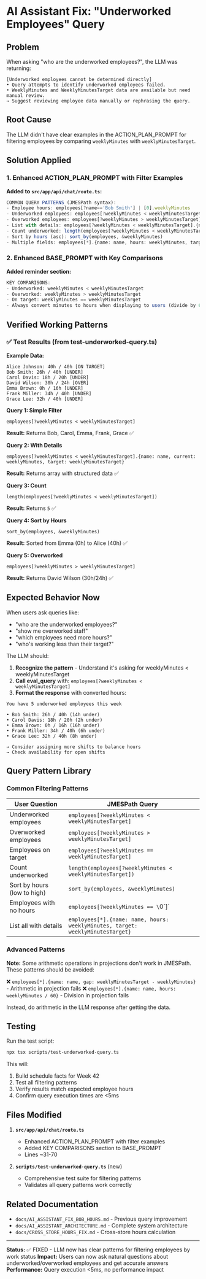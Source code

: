 # AI Assistant Fix: "Underworked Employees" Query

## Problem
When asking "who are the underworked employees?", the LLM was returning:
```
[Underworked employees cannot be determined directly]
• Query attempts to identify underworked employees failed.
• WeeklyMinutes and WeeklyMinutesTarget data are available but need manual review.
→ Suggest reviewing employee data manually or rephrasing the query.
```

## Root Cause
The LLM didn't have clear examples in the ACTION_PLAN_PROMPT for filtering employees by comparing `weeklyMinutes` with `weeklyMinutesTarget`.

## Solution Applied

### 1. Enhanced ACTION_PLAN_PROMPT with Filter Examples

**Added to `src/app/api/chat/route.ts`:**

```typescript
COMMON QUERY PATTERNS (JMESPath syntax):
- Employee hours: employees[?name=='Bob Smith'] | [0].weeklyMinutes
- Underworked employees: employees[?weeklyMinutes < weeklyMinutesTarget]
- Overworked employees: employees[?weeklyMinutes > weeklyMinutesTarget]
- List with details: employees[?weeklyMinutes < weeklyMinutesTarget].{name: name, current: weeklyMinutes, target: weeklyMinutesTarget}
- Count underworked: length(employees[?weeklyMinutes < weeklyMinutesTarget])
- Sort by hours (asc): sort_by(employees, &weeklyMinutes)
- Multiple fields: employees[*].{name: name, hours: weeklyMinutes, target: weeklyMinutesTarget}
```

### 2. Enhanced BASE_PROMPT with Key Comparisons

**Added reminder section:**

```typescript
KEY COMPARISONS:
- Underworked: weeklyMinutes < weeklyMinutesTarget
- Overworked: weeklyMinutes > weeklyMinutesTarget
- On target: weeklyMinutes == weeklyMinutesTarget
- Always convert minutes to hours when displaying to users (divide by 60)
```

## Verified Working Patterns

### ✅ Test Results (from test-underworked-query.ts)

**Example Data:**
```
Alice Johnson: 40h / 40h [ON TARGET]
Bob Smith: 26h / 40h [UNDER]
Carol Davis: 18h / 20h [UNDER]
David Wilson: 30h / 24h [OVER]
Emma Brown: 0h / 16h [UNDER]
Frank Miller: 34h / 40h [UNDER]
Grace Lee: 32h / 40h [UNDER]
```

**Query 1: Simple Filter**
```jmespath
employees[?weeklyMinutes < weeklyMinutesTarget]
```
**Result:** Returns Bob, Carol, Emma, Frank, Grace ✅

**Query 2: With Details**
```jmespath
employees[?weeklyMinutes < weeklyMinutesTarget].{name: name, current: weeklyMinutes, target: weeklyMinutesTarget}
```
**Result:** Returns array with structured data ✅

**Query 3: Count**
```jmespath
length(employees[?weeklyMinutes < weeklyMinutesTarget])
```
**Result:** Returns `5` ✅

**Query 4: Sort by Hours**
```jmespath
sort_by(employees, &weeklyMinutes)
```
**Result:** Sorted from Emma (0h) to Alice (40h) ✅

**Query 5: Overworked**
```jmespath
employees[?weeklyMinutes > weeklyMinutesTarget]
```
**Result:** Returns David Wilson (30h/24h) ✅

## Expected Behavior Now

When users ask queries like:
- "who are the underworked employees?"
- "show me overworked staff"
- "which employees need more hours?"
- "who's working less than their target?"

The LLM should:

1. **Recognize the pattern** - Understand it's asking for weeklyMinutes < weeklyMinutesTarget
2. **Call eval_query** with: `employees[?weeklyMinutes < weeklyMinutesTarget]`
3. **Format the response** with converted hours:

```
You have 5 underworked employees this week

• Bob Smith: 26h / 40h (14h under)
• Carol Davis: 18h / 20h (2h under)
• Emma Brown: 0h / 16h (16h under)
• Frank Miller: 34h / 40h (6h under)
• Grace Lee: 32h / 40h (8h under)

→ Consider assigning more shifts to balance hours
→ Check availability for open shifts
```

## Query Pattern Library

### Common Filtering Patterns

| User Question | JMESPath Query |
|---------------|----------------|
| Underworked employees | `employees[?weeklyMinutes < weeklyMinutesTarget]` |
| Overworked employees | `employees[?weeklyMinutes > weeklyMinutesTarget]` |
| Employees on target | `employees[?weeklyMinutes == weeklyMinutesTarget]` |
| Count underworked | `length(employees[?weeklyMinutes < weeklyMinutesTarget])` |
| Sort by hours (low to high) | `sort_by(employees, &weeklyMinutes)` |
| Employees with no hours | `employees[?weeklyMinutes == \`0\`]` |
| List all with details | `employees[*].{name: name, hours: weeklyMinutes, target: weeklyMinutesTarget}` |

### Advanced Patterns

**Note:** Some arithmetic operations in projections don't work in JMESPath. These patterns should be avoided:

❌ `employees[*].{name: name, gap: weeklyMinutesTarget - weeklyMinutes}` - Arithmetic in projection fails
❌ `employees[*].{name: name, hours: weeklyMinutes / 60}` - Division in projection fails

Instead, do arithmetic in the LLM response after getting the data.

## Testing

Run the test script:
```bash
npx tsx scripts/test-underworked-query.ts
```

This will:
1. Build schedule facts for Week 42
2. Test all filtering patterns
3. Verify results match expected employee hours
4. Confirm query execution times are <5ms

## Files Modified

1. **`src/app/api/chat/route.ts`**
   - Enhanced ACTION_PLAN_PROMPT with filter examples
   - Added KEY COMPARISONS section to BASE_PROMPT
   - Lines ~31-70

2. **`scripts/test-underworked-query.ts`** (new)
   - Comprehensive test suite for filtering patterns
   - Validates all query patterns work correctly

## Related Documentation

- `docs/AI_ASSISTANT_FIX_BOB_HOURS.md` - Previous query improvement
- `docs/AI_ASSISTANT_ARCHITECTURE.md` - Complete system architecture
- `docs/CROSS_STORE_HOURS_FIX.md` - Cross-store hours calculation

---

**Status:** ✅ FIXED - LLM now has clear patterns for filtering employees by work status
**Impact:** Users can now ask natural questions about underworked/overworked employees and get accurate answers
**Performance:** Query execution <5ms, no performance impact
